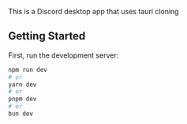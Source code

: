 This is a Discord desktop app that uses tauri cloning

## Getting Started

First, run the development server:

```bash
npm run dev
# or
yarn dev
# or
pnpm dev
# or
bun dev
```

